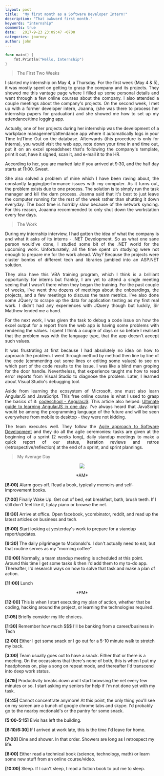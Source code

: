 ```yaml
---
layout: post
title:  "My first month as a Software Developer Intern!"
description: "That awkward first month."
keywords: "internship"
comments: true
date:   2017-9-23 23:09:47 +0700
categories: journey
author: john
---
```




```go
func main() {
	fmt.Println("Hello, Internship")
}
```

> The First Two Weeks

<p align="justify">I started my internship on May 4, a Thursday. For the first week (May 4 & 5), it was mostly spent on getting to grasp the company and its projects. They showed me this vantage page where I filled up some personal details and went through a few online courses about the company. I also attended a couple meetings about the company's projects. On the second week, I met up with a former developer intern, Joanna, (she was there to process her internship papers for graduation) and she showed me how to set up my attendance/time logging app.</p> <!--more-->
<p align="justify">Actually, one of her projects during her internship was the development of a workplace management/attendance app where it automatically logs in your Time In/Time Out on the database. Afterwards (this procedure is only for interns), you would visit the web app, note down your time in and time out, put it on an excel spreadsheet that's following the company's template, print it out, have it signed, scan it, and e-mail it to the HR.</p>

<p align="justify">According to her, you are marked late if you arrived at 9:30, and the half day starts at 11:00. Sweet.</p>

<p align="justify">She also solved a problem of mine which I have been raving about, the constantly lagging/performance issues with my computer. As it turns out, the problem exists due to one process. The solution is to simply run the task manager and kill the darn process. Joanna said that it's best to just leave the computer running for the rest of the week rather than shutting it down everyday. The boot time is horribly slow because of the network syncing. For this reason, Joaanna recommended to only shut down the workstation every few days.</p>

> The Work

<p align="justify">During my internship interview, I had gotten the idea of what the company is and what it asks of its interns - .NET Development. So as what one sane person would've done, I studied some bit of the .NET world for the upcoming work. Unfortunately, all the time spent on studying were not enough to prepare me for the work ahead. Why? Because the projects were cluster bombs of different tech and libraries jumbled into an ASP.NET solution. </p>

<p align="justify">They also have this VBA training program, which I think is a brilliant opportunity for interns but frankly, I am yet to attend a single meeting seeing that I wasn't there when they began the training. For the past couple of weeks, I've went thru dozens of meetings about the onboardings, the projects, and a few meetings to discuss the team metrics. I've also done some JQuery to scrape up the data for application testing as my first real work. I didn't had any experiences with JQuery though but luckily, Sir Matthew lended me a hand.</p>

<p align="justify">For the next work, I was given the task to debug a code issue on how the excel output for a report from the web app is having some problems with rendering the values. I spent I think a couple of days or so before I realised that the problem was with the language type, that the app doesn't accept such values.</p> 

<p align="justify">It was frustrating at first because I had absolutely no idea on how to approach the problem. I went through method by method then line by line of the code (commenting out some lines or editing some values) to see on which part of the code results to the issue. I was like a blind man groping for the door handle. Nevertheless, that experience taught me how to read error reports from Visual Studio to diagnose the problem. Later, I learned about Visual Studio's debugging tool.</p>


<p align="justify">Aside from learning the ecosystem of Microsoft, one must also learn AngularJS and JavaScript. This free online course is what I used to grasp the basics of it: <a href="https://www.codeschool.com/courses/shaping-up-with-angularjs">codeschool - AngularJS</a>. This article also helped: <a href="https://toddmotto.com/ultimate-guide-to-learning-angular-js-in-one-day/">Ultimate guide to learning AngularJS in one day</a>. I've always heard that JavaScript would be among the programming language of the future and will be seen everywhere from mobile to desktop - they were not kidding.</p>

<p align="justify">The team executes well. They follow the <a href="https://www.atlassian.com/agile">Agile approach to Software Development</a> and they do all the agile ceremonies: tasks are given at the beginning of a sprint (2 weeks long), daily standup meetings to make a quick report of our status, iteration reviews and retros (retrospective/reflection) at the end of a sprint, and sprint plannings.</p>

> My Average Day

<div align="center"><img src="https://i.imgur.com/hK8Pvfw.png" align="center"></div>

<p align = "center"> *AM* </p>

**[6:00]** Alarm goes off. Read a book, typically memoirs and self-improvement books.

**[7:00]** Finally Wake Up. Get out of bed, eat breakfast, bath, brush teeth. If I still don't feel like it, I play piano or browse the net.

**[8:30]** Arrive at office. Open facebook, ycombinator, reddit, and read up the latest articles on business and tech.

**[9:00]** Start looking at yesterday's work to prepare for a standup report/updates. 

**[9:30]** The daily pilgrimage to Mcdonald's. I don't actually need to eat, but that routine serves as my "morning coffee".

**[10:00]** Normally, a team standup meeting is scheduled at this point. Around this time I get some tasks & then I'd add them to my to-do app. Thereafter, I'd research ways on how to solve that task and make a plan of action.

**[11:00]** Lunch


<p align= "center"> *PM* </p>

**[12:00]** This is when I start executing my plan of action, whether that be coding, hacking around the project, or learning the technologies required.

**[1:05]** Briefly consider my life choices.

**[1:30]** Remember how much $$$ I'll be banking from a career/business in Tech

**[2:00]** Either I get some snack or I go out for a 5-10 minute walk to stretch my back.

**[3:00]** Team usually  goes out to have a snack. Either that or there is a meeting. On the occassions that there's none of both, this is when I put my headphones on, play a song on repeat mode, and thereafter I'd transcend into deep work status.

**[4:15]** Productivity breaks down and I start browsing the net every few minutes or so. I start asking my seniors for help if I'm not done yet with my task.

**[4:45]** Cannot concentrate anymore! At this point, the only thing you'll see on my screen are a bunch of google chrome tabs and skype. I'd probably go to the nearby mcdonald's or the pantry for some snack.

**[5:00-5:15]** Elvis has left the building.

**[6:10/6:30]** If I arrived at work late, this is the time I'd leave for home.

**[7:00]** Dine and shower. In that order. Showers are long as I retrospect my life.

**[8:00]** Either read a technical book (science, technology, math) or learn some new stuff from an online course/video.

**[10:00]** Sleep. If I can't sleep, I read a fiction book to put me to sleep. 
